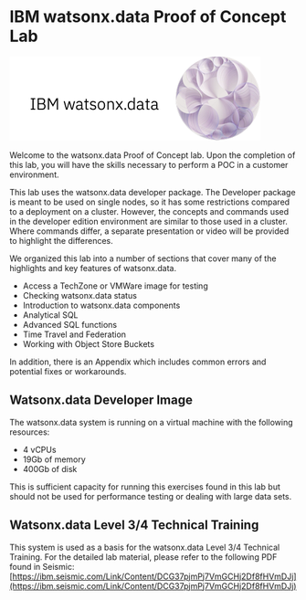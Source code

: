 # IBM watsonx.data Proof of Concept Lab

![WatsonX](wxd-images/watsonxlogoibm.png)

Welcome to the watsonx.data Proof of Concept lab. Upon the completion of this lab, you will have the skills necessary to perform a POC in a customer environment. 

This lab uses the watsonx.data developer package. The Developer package is meant to be used on single nodes, so it has some restrictions compared to a deployment on a cluster. However, the concepts and commands used in the developer edition environment are similar to those used in a cluster. Where commands differ, a separate presentation or video will be provided to highlight the differences.

We organized this lab into a number of sections that cover many of the highlights and key features of watsonx.data.

   * Access a TechZone or VMWare image for testing
   * Checking watsonx.data status
   * Introduction to watsonx.data components
   * Analytical SQL
   * Advanced SQL functions
   * Time Travel and Federation
   * Working with Object Store Buckets

In addition, there is an Appendix which includes common errors and potential fixes or workarounds. 

## Watsonx.data Developer Image 

The watsonx.data system is running on a virtual machine with the following resources:

   * 4 vCPUs
   * 19Gb of memory
   * 400Gb of disk

This is sufficient capacity for running this exercises found in this lab but should not be used for performance testing or dealing with large data sets.

## Watsonx.data Level 3/4 Technical Training

This system is used as a basis for the watsonx.data Level 3/4 Technical Training. For the detailed lab material, please refer to the following PDF found in Seismic: [https://ibm.seismic.com/Link/Content/DCG37pjmPj7VmGCHj2Df8fHVmDJj](https://ibm.seismic.com/Link/Content/DCG37pjmPj7VmGCHj2Df8fHVmDJj)
